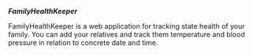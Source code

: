 **_FamilyHealthKeeper_**

FamilyHealthKeeper is a web application for tracking state health of your family.
You can add your relatives and track them temperature and blood pressure in relation to concrete date and time.




